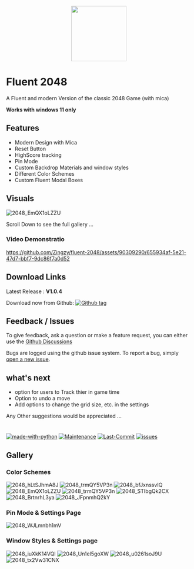 <p align="center"> <img style="width:150px; width: 150px" src="https://github.com/Zingzy/fluent-2048/assets/90309290/65babf87-5db3-4b9d-8c34-6ff86974bb5b"></p>

# Fluent 2048

A Fluent and modern Version of the classic 2048 Game (with mica)

**Works with windows 11 only**

## Features

- Modern Design with Mica
- Reset Button
- HighScore tracking
- Pin Mode
- Custom Backdrop Materials and window styles
- Different Color Schemes
- Custom Fluent Modal Boxes

## Visuals

![2048_EmQX1oLZZU](https://github.com/Zingzy/fluent-2048/assets/90309290/a8517704-69aa-4571-9804-09d389eca630)

Scroll Down to see the full gallery ...

### Video Demonstratio

https://github.com/Zingzy/fluent-2048/assets/90309290/655934af-5e21-47d7-bbf7-9dc86f7a0d52

## Download Links

Latest Release : **V1.0.4**

Download now from Github: [![Github tag](https://badgen.net/github/tag/Zingzy/fluent-2048)](https://github.com/Zingzy/fluent-2048/releases)

## Feedback / Issues

To give feedback, ask a question or make a feature request, you can either use the [Github Discussions](https://github.com/Zingzy/fluent-2048/discussions) 

Bugs are logged using the github issue system. To report a bug, simply [open a new issue](https://github.com/Zingzy/fluent-2048/issues/new).

## what's next

- option for users to Track thier in game time
- Option to undo a move
- Add options to change the grid size, etc. in the settings

Any Other suggestions would be appreciated ...

#

[![made-with-python](https://img.shields.io/badge/Made%20with-Python-1f425f.svg)](https://www.python.org/) [![Maintenance](https://img.shields.io/badge/Maintained%3F-yes-green.svg)](https://GitHub.com/Zingzy/fluent-2048/graphs/commit-activity) [![Last-Commit](https://badgen.net/github/last-commit/Zingzy/fluent-2048)](https://github.com/zingzy/fluent-2048/commits) [![issues](https://badgen.net/github/issues/Zingzy/fluent-2048)](https://github.com/Zingzy/fluent-2048/issues)

## Gallery

### Color Schemes

![2048_hLtSJhmA8J](https://github.com/Zingzy/fluent-2048/assets/90309290/0c778324-7553-484a-9cf4-bdb78b8477ca)
![2048_trmQY5VP3n](https://github.com/Zingzy/fluent-2048/assets/90309290/85785bff-660e-4c8f-b4e7-9f568d9f6180)
![2048_bfJxnssvIQ](https://github.com/Zingzy/fluent-2048/assets/90309290/717c7a04-d6bb-4841-826d-a342eb628897)
![2048_EmQX1oLZZU](https://github.com/Zingzy/fluent-2048/assets/90309290/e8b63d14-e5a1-442d-929d-1582794c9202)
![2048_trmQY5VP3n](https://github.com/Zingzy/fluent-2048/assets/90309290/b02800d4-e557-41df-954b-400006a62621)
![2048_STIbgQk2CX](https://github.com/Zingzy/fluent-2048/assets/90309290/316666ac-416c-4c6e-82a4-4199b0041188)
![2048_BrtnrhL3ya](https://github.com/Zingzy/fluent-2048/assets/90309290/9d6d6d15-25fd-4210-8f9a-f84505f2ffe0)
![2048_JFpnmhQ2kY](https://github.com/Zingzy/fluent-2048/assets/90309290/2987133f-3737-4a6e-9797-9fea80e7a143)

### Pin Mode & Settings Page

![2048_WJLmnbh1mV](https://github.com/Zingzy/fluent-2048/assets/90309290/7406fa28-56e3-4246-81d8-e0f258299c72)


### Window Styles & Settings page

![2048_iuXkK14VQI](https://github.com/Zingzy/fluent-2048/assets/90309290/50513fcd-41ed-4396-b845-61a4f4493d87)
![2048_Un1el5goXW](https://github.com/Zingzy/fluent-2048/assets/90309290/d1c7de03-3cba-4711-a4be-b0453550916a)
![2048_u0261soJ9U](https://github.com/Zingzy/fluent-2048/assets/90309290/47edcf9e-d2ef-4e50-b80c-4cae58b1f6a8)
![2048_tx2Vw31CNX](https://github.com/Zingzy/fluent-2048/assets/90309290/94cf91f4-1acd-4dbd-876e-9d83b959f789)

# 
